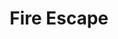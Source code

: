 ---
layout: gamepage
lang: "en"
title: "Fire Escape"
description: "Short project description."
cover_image: "/assets/FireEscape/fireescape_banner.png"
background_image: "/assets/FireEscape/fireescape_background.jpg"
background_color: "#615aed"

gallery:
  - "/assets/FireEscape/1.jpg"

lang_links:
  it: "/it/projects/fireescape.html"
  en: "/en/projects/fireescape.html"
---